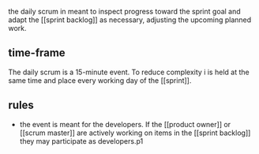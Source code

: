 the daily scrum in meant to inspect progress toward the sprint goal and adapt the [[sprint backlog]] as necessary, adjusting the upcoming planned work.

## time-frame
The daily scrum is a 15-minute event. To reduce complexity i is held at the same time and place every working day of the [[sprint]].

## rules
- the event is meant for the developers. If the [[product owner]] or [[scrum master]] are actively working on items in the [[sprint backlog]] they may participate as developers.p1 